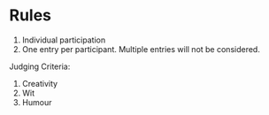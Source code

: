<!-- TITLE: Captionit -->
<!-- SUBTITLE:Stir your brain and come up with amazing captions for the given picture prompts! Creativity is the only criteria of judgement. --> 

# Rules
1.  Individual participation
2.  One entry per participant. Multiple entries will not be considered.

Judging Criteria:
1. Creativity
2. Wit
3. Humour